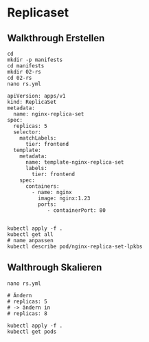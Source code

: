 # Replicaset

## Walkthrough Erstellen 

```
cd
mkdir -p manifests
cd manifests 
mkdir 02-rs
cd 02-rs 
nano rs.yml 
```

```
apiVersion: apps/v1
kind: ReplicaSet
metadata:
  name: nginx-replica-set
spec:
  replicas: 5
  selector:
    matchLabels:
      tier: frontend
  template:
    metadata:
      name: template-nginx-replica-set
      labels:
        tier: frontend
    spec:
      containers:
        - name: nginx
          image: nginx:1.23
          ports:
             - containerPort: 80
             

```

```
kubectl apply -f .
kubectl get all
# name anpassen
kubectl describe pod/nginx-replica-set-lpkbs
```

## Walthrough Skalieren

```
nano rs.yml
```

```
# Ändern 
# replicas: 5
# -> ändern in
# replicas: 8
```

```
kubectl apply -f .
kubectl get pods
```
